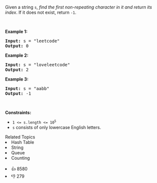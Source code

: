 <p>Given a string <code>s</code>, <em>find the first non-repeating character in it and return its index</em>. If it does not exist, return <code>-1</code>.</p>

<p>&nbsp;</p> 
<p><strong class="example">Example 1:</strong></p> 
<pre><strong>Input:</strong> s = "leetcode"
<strong>Output:</strong> 0
</pre>
<p><strong class="example">Example 2:</strong></p> 
<pre><strong>Input:</strong> s = "loveleetcode"
<strong>Output:</strong> 2
</pre>
<p><strong class="example">Example 3:</strong></p> 
<pre><strong>Input:</strong> s = "aabb"
<strong>Output:</strong> -1
</pre> 
<p>&nbsp;</p> 
<p><strong>Constraints:</strong></p>

<ul> 
 <li><code>1 &lt;= s.length &lt;= 10<sup>5</sup></code></li> 
 <li><code>s</code> consists of only lowercase English letters.</li> 
</ul>

<div><div>Related Topics</div><div><li>Hash Table</li><li>String</li><li>Queue</li><li>Counting</li></div></div><br><div><li>👍 8580</li><li>👎 279</li></div>